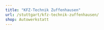 ```yaml
---
title: "KFZ-Technik Zuffenhausen"
url: /stuttgart/kfz-technik-zuffenhausen/
shop: Autowerkstatt
---
```

